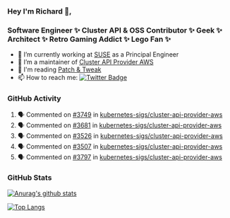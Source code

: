 ### Hey I'm Richard 👋, 

<h3 align="left">Software Engineer ✨ Cluster API & OSS Contributor ✨ Geek ✨ Architect ✨ Retro Gaming Addict ✨ Lego Fan ✨</h3>

- 🔭 I’m currently working at [SUSE](https://www.suse.com/) as a Principal Engineer
- 👯 I’m a maintainer of [Cluster API Provider AWS](https://github.com/kubernetes-sigs/cluster-api-provider-aws)
- 💬 I'm reading [Patch & Tweak](https://bjooks.com/products/patch-tweak-exploring-modular-synthesis)
- 📫 How to reach me: [![Twitter Badge](https://img.shields.io/badge/-@fruit_case-00acee?style=flat&logo=Twitter&logoColor=white)](https://twitter.com/intent/follow?screen_name=fruit_case "Follow on Twitter")

### GitHub Activity 

<!--START_SECTION:activity-->
1. 🗣 Commented on [#3749](https://github.com/kubernetes-sigs/cluster-api-provider-aws/issues/3749) in [kubernetes-sigs/cluster-api-provider-aws](https://github.com/kubernetes-sigs/cluster-api-provider-aws)
2. 🗣 Commented on [#3681](https://github.com/kubernetes-sigs/cluster-api-provider-aws/issues/3681) in [kubernetes-sigs/cluster-api-provider-aws](https://github.com/kubernetes-sigs/cluster-api-provider-aws)
3. 🗣 Commented on [#3526](https://github.com/kubernetes-sigs/cluster-api-provider-aws/issues/3526) in [kubernetes-sigs/cluster-api-provider-aws](https://github.com/kubernetes-sigs/cluster-api-provider-aws)
4. 🗣 Commented on [#3507](https://github.com/kubernetes-sigs/cluster-api-provider-aws/issues/3507) in [kubernetes-sigs/cluster-api-provider-aws](https://github.com/kubernetes-sigs/cluster-api-provider-aws)
5. 🗣 Commented on [#3797](https://github.com/kubernetes-sigs/cluster-api-provider-aws/issues/3797) in [kubernetes-sigs/cluster-api-provider-aws](https://github.com/kubernetes-sigs/cluster-api-provider-aws)
<!--END_SECTION:activity-->

### GitHub Stats

[![Anurag's github stats](https://github-readme-stats.vercel.app/api?username=richardcase&count_private=true&show_icons=true)](https://github.com/anuraghazra/github-readme-stats)

[![Top Langs](https://github-readme-stats.vercel.app/api/top-langs/?username=richardcase&hide=html&layout=compact)](https://github.com/anuraghazra/github-readme-stats)
